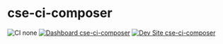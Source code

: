 # cse-ci-composer

![CI none](https://img.shields.io/badge/ci-none-orange.svg)
[![Dashboard cse-ci-composer](https://img.shields.io/badge/dashboard-cse_ci_composer-yellow.svg)](https://dashboard.pantheon.io/sites/a2ffa9f8-66a3-438d-aba2-c62a9d3c5e2e#dev/code)
[![Dev Site cse-ci-composer](https://img.shields.io/badge/site-cse_ci_composer-blue.svg)](http://dev-cse-ci-composer.pantheonsite.io/)